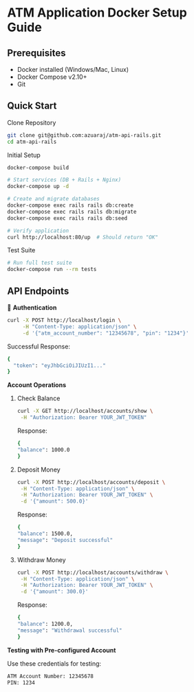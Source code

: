# ATM Application Docker Setup Guide

## Prerequisites
- Docker installed (Windows/Mac, Linux)
- Docker Compose v2.10+
- Git

## Quick Start
Clone Repository
```bash
git clone git@github.com:azuaraj/atm-api-rails.git
cd atm-api-rails
```
Initial Setup
```bash
docker-compose build

# Start services (DB + Rails + Nginx)
docker-compose up -d

# Create and migrate databases
docker-compose exec rails rails db:create
docker-compose exec rails rails db:migrate
docker-compose exec rails rails db:seed

# Verify application
curl http://localhost:80/up  # Should return "OK"
```
Test Suite
```bash
# Run full test suite
docker-compose run --rm tests
```
## API Endpoints
🔑  **Authentication**
```bash
curl -X POST http://localhost/login \
     -H "Content-Type: application/json" \
     -d '{"atm_account_number": "12345678", "pin": "1234"}'
```
Successful Response:
```bash
{
  "token": "eyJhbGciOiJIUzI1..."
}
```
**Account Operations**
1. Check Balance
    ```bash
    curl -X GET http://localhost/accounts/show \
     -H "Authorization: Bearer YOUR_JWT_TOKEN"
    ```
    Response:
    ```bash
    {
    "balance": 1000.0
    }
    ```
2. Deposit Money
    ```bash
    curl -X POST http://localhost/accounts/deposit \
     -H "Content-Type: application/json" \
     -H "Authorization: Bearer YOUR_JWT_TOKEN" \
     -d '{"amount": 500.0}'
    ```
    Response:
    ```bash
    {
    "balance": 1500.0,
    "message": "Deposit successful"
    }
    ```
3. Withdraw Money
    ```bash
    curl -X POST http://localhost/accounts/withdraw \
     -H "Content-Type: application/json" \
     -H "Authorization: Bearer YOUR_JWT_TOKEN" \
     -d '{"amount": 300.0}'
    ```
    Response:
    ```bash
    {
    "balance": 1200.0,
    "message": "Withdrawal successful"
    }
    ```
**Testing with Pre-configured Account**

Use these credentials for testing:
```bash
ATM Account Number: 12345678
PIN: 1234
```
